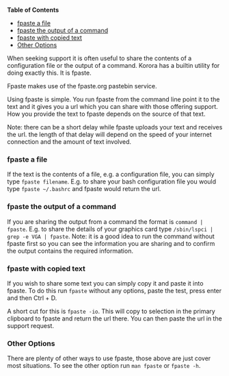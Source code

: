 

**Table of Contents**  

- [fpaste a file](#fpaste-a-file)
- [fpaste the output of a command](#fpaste-the-output-of-a-command)
- [fpaste with copied text](#fpaste-with-copied-text)
- [Other Options](#other-options)



When seeking support it is often useful to share the contents of a configuration file or the output of a command. Korora has a builtin utility for doing exactly this. It is fpaste. 

Fpaste makes use of the fpaste.org pastebin service.

Using fpaste is simple. You run fpaste from the command line point it to the text and it gives you a url which you can share with those offering support. How you provide the text to fpaste depends on the source of that text. 

Note: there can be a short delay while fpaste uploads your text and receives the url. the length of that delay will depend on the speed of your internet connection and the amount of text involved.

### fpaste a file
If the text is the contents of a file, e.g. a configuration file, you can simply type `fpaste filename`.  E.g. to share your bash configuration file you would type `fpaste ~/.bashrc` and fpaste would return the url.

### fpaste the output of a command
If you are sharing the output from a command the format is `command | fpaste`. E.g. to share the details of your graphics card type `/sbin/lspci | grep -e VGA | fpaste`. 
Note: it is a good idea to run the command without fpaste first so you can see the information you are sharing and to confirm the output contains the required information.

### fpaste with copied text
If you wish to share some text you can simply copy it and paste it into fpaste. To do this run `fpaste` without any options, paste the test, press enter and then Ctrl + D.

A short cut for this is `fpaste -io`. This will copy to selection in the primary clipboard to fpaste and return the url there. You can then paste the url in the support request.

### Other Options
There are plenty of other ways to use fpaste, those above are just cover most situations. To see the other option run `man fpaste` or `fpaste -h`.
